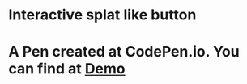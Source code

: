 # Interactive splat like button
# A Pen created at CodePen.io. You can find at [Demo](https://codepen.io/gowriprasanthvm/pen/dpKPYg)